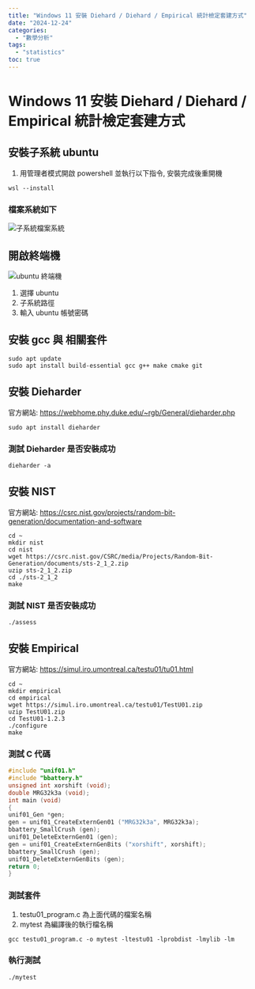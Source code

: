 ```yaml
---
title: "Windows 11 安裝 Diehard / Diehard / Empirical 統計檢定套建方式"
date: "2024-12-24"
categories:
  - "數學分析"
tags:
  - "statistics"
toc: true
---
```


# Windows 11 安裝 Diehard / Diehard / Empirical 統計檢定套建方式

## 安裝子系統 ubuntu

1. 用管理者模式開啟 powershell 並執行以下指令, 安裝完成後重開機

```shell
wsl --install
```

### 檔案系統如下

![子系統檔案系統](/imgs/2024/2024-12-24/path.png "子系統檔案系統")

## 開啟終端機

![ubuntu 終端機](/imgs/2024/2024-12-24/terminal.png "ubuntu 終端機")

1. 選擇 ubuntu
2. 子系統路徑
3. 輸入 ubuntu 帳號密碼

## 安裝 gcc 與 相關套件

```shell
sudo apt update
sudo apt install build-essential gcc g++ make cmake git
```

## 安裝 Dieharder

官方網站: <https://webhome.phy.duke.edu/~rgb/General/dieharder.php>

```shell
sudo apt install dieharder
```

### 測試 Dieharder 是否安裝成功

```shell
dieharder -a
```

## 安裝 NIST

官方網站: <https://csrc.nist.gov/projects/random-bit-generation/documentation-and-software>

```shell
cd ~
mkdir nist
cd nist
wget https://csrc.nist.gov/CSRC/media/Projects/Random-Bit-Generation/documents/sts-2_1_2.zip
uzip sts-2_1_2.zip
cd ./sts-2_1_2
make
```

### 測試 NIST 是否安裝成功

```shell
./assess
```

## 安裝 Empirical

官方網站: <https://simul.iro.umontreal.ca/testu01/tu01.html>

```shell
cd ~
mkdir empirical
cd empirical
wget https://simul.iro.umontreal.ca/testu01/TestU01.zip
uzip TestU01.zip
cd TestU01-1.2.3
./configure
make
```

### 測試 C 代碼

```c++
#include "unif01.h"
#include "bbattery.h"
unsigned int xorshift (void);
double MRG32k3a (void);
int main (void)
{
unif01_Gen *gen;
gen = unif01_CreateExternGen01 ("MRG32k3a", MRG32k3a);
bbattery_SmallCrush (gen);
unif01_DeleteExternGen01 (gen);
gen = unif01_CreateExternGenBits ("xorshift", xorshift);
bbattery_SmallCrush (gen);
unif01_DeleteExternGenBits (gen);
return 0;
}
```

### 測試套件

1. testu01_program.c 為上面代碼的檔案名稱
2. mytest 為編譯後的執行檔名稱

```shell
gcc testu01_program.c -o mytest -ltestu01 -lprobdist -lmylib -lm
```

### 執行測試

```shell
./mytest
```
